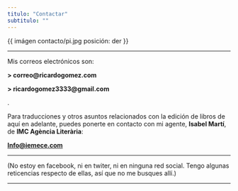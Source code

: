 ```yaml
---
titulo: "Contactar"
subtitulo: ""
---
```

{{ imágen contacto/pi.jpg posición: der }}

---


Mis correos electrónicos son:

__> correo@ricardogomez.com__

__> ricardogomez3333@gmail.com__

.


Para traducciones y otros asuntos relacionados con la edición de libros de aquí en adelante, puedes ponerte en contacto con mi agente, **Isabel Martí**, de **IMC Agència Literària**:


**Info@iemece.com**

* * *

(No estoy en facebook, ni en twiter, ni en ninguna red social. Tengo algunas
reticencias respecto de ellas, así que no me busques allí.)

---
